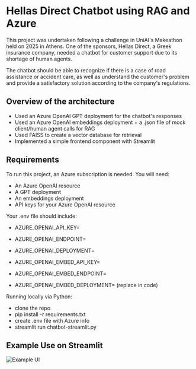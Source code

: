 
# Hellas Direct Chatbot using RAG and Azure

This project was undertaken following a challenge in UniAI's Makeathon held on 2025 in Athens. One of the sponsors, Hellas Direct, a Greek insurance company, needed a chatbot for customer support due to its shortage of human agents.

The chatbot should be able to recognize if there is a case of road assistance or accident care, as well as understand the customer's problem and provide a satisfactory solution according to the company's regulations.

## Overview of the architecture

- Used an Azure OpenAI GPT deployment for the chatbot's responses
- Used an Azure OpenAI embeddings deployment + a .json file of mock client/human agent calls for RAG
- Used FAISS to create a vector database for retrieval
- Implemented a simple frontend component with Streamlit

## Requirements

To run this project, an Azure subscription is needed. You will need:

- An Azure OpenAI resource
- A GPT deployment
- An embeddings deployment
- API keys for your Azure OpenAI resource 

Your .env file should include:

- AZURE_OPENAI_API_KEY=
- AZURE_OPENAI_ENDPOINT=
- AZURE_OPENAI_DEPLOYMENT=

- AZURE_OPENAI_EMBED_API_KEY=
- AZURE_OPENAI_EMBED_ENDPOINT=
- AZURE_OPENAI_EMBED_DEPLOYMENT= (replace in code)

Running locally via Python:

- clone the repo
- pip install -r requirements.txt
- create .env file with Azure info
- streamlit run chatbot-streamlit.py 

## Example Use on Streamlit


![Example UI](https://freeimage.host/i/Fm785AB)
